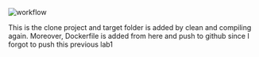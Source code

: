 ![workflow](https://github.com/<ThinYuShwe>/<sem>/actions/workflows/main.yml/badge.svg)

This is the clone project and target folder is added by clean and compiling again. 
Moreover, Dockerfile is added from here and push to github
since I forgot to push this previous lab1

